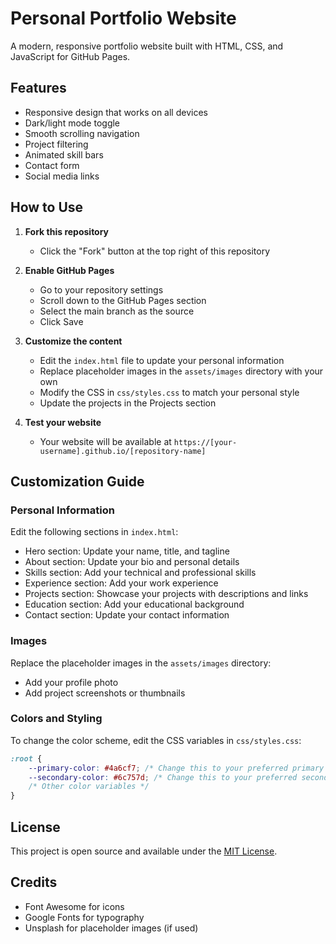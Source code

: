 # Personal Portfolio Website

A modern, responsive portfolio website built with HTML, CSS, and JavaScript for GitHub Pages.

## Features

- Responsive design that works on all devices
- Dark/light mode toggle
- Smooth scrolling navigation
- Project filtering
- Animated skill bars
- Contact form
- Social media links

## How to Use

1. **Fork this repository**
   - Click the "Fork" button at the top right of this repository

2. **Enable GitHub Pages**
   - Go to your repository settings
   - Scroll down to the GitHub Pages section
   - Select the main branch as the source
   - Click Save

3. **Customize the content**
   - Edit the `index.html` file to update your personal information
   - Replace placeholder images in the `assets/images` directory with your own
   - Modify the CSS in `css/styles.css` to match your personal style
   - Update the projects in the Projects section

4. **Test your website**
   - Your website will be available at `https://[your-username].github.io/[repository-name]`

## Customization Guide

### Personal Information
Edit the following sections in `index.html`:
- Hero section: Update your name, title, and tagline
- About section: Update your bio and personal details
- Skills section: Add your technical and professional skills
- Experience section: Add your work experience
- Projects section: Showcase your projects with descriptions and links
- Education section: Add your educational background
- Contact section: Update your contact information

### Images
Replace the placeholder images in the `assets/images` directory:
- Add your profile photo
- Add project screenshots or thumbnails

### Colors and Styling
To change the color scheme, edit the CSS variables in `css/styles.css`:
```css
:root {
    --primary-color: #4a6cf7; /* Change this to your preferred primary color */
    --secondary-color: #6c757d; /* Change this to your preferred secondary color */
    /* Other color variables */
}
```

## License

This project is open source and available under the [MIT License](LICENSE).

## Credits

- Font Awesome for icons
- Google Fonts for typography
- Unsplash for placeholder images (if used)
